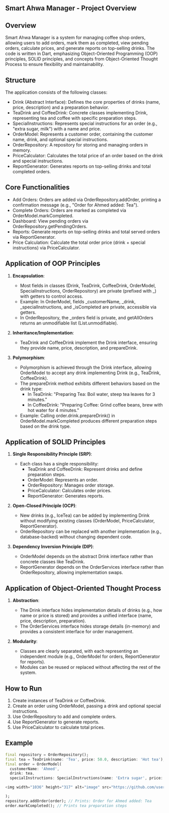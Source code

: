 ## Smart Ahwa Manager - Project Overview

##  Overview
Smart Ahwa Manager is a system for managing coffee shop orders, allowing users to add orders, mark them as completed, view pending orders, calculate prices, and generate reports on top-selling drinks. The code is written in Dart, emphasizing Object-Oriented Programming (OOP) principles, SOLID principles, and concepts from Object-Oriented Thought Process to ensure flexibility and maintainability.

##  Structure
The application consists of the following classes:

- Drink (Abstract Interface): Defines the core properties of drinks (name, price, description) and a preparation behavior.
- TeaDrink and CoffeeDrink: Concrete classes implementing Drink, representing tea and coffee with specific preparation steps.
- SpecialInstructions: Represents special instructions for an order (e.g., "extra sugar, milk") with a name and price.
- OrderModel: Represents a customer order, containing the customer name, drink, and optional special instructions.
- OrderRepository: A repository for storing and managing orders in memory.
- PriceCalculator: Calculates the total price of an order based on the drink and special instructions.
- ReportGenerator: Generates reports on top-selling drinks and total completed orders.

##  Core Functionalities
- Add Orders: Orders are added via OrderRepository.addOrder, printing a confirmation message (e.g., "Order for Ahmed added: Tea").
- Complete Orders: Orders are marked as completed via OrderModel.markCompleted.
- Dashboard: View pending orders via OrderRepository.getPendingOrders.
- Reports: Generate reports on top-selling drinks and total served orders via ReportGenerator.
- Price Calculation: Calculate the total order price (drink + special instructions) via PriceCalculator.

##  Application of OOP Principles
1. **Encapsulation**:
   - Most fields in classes (Drink, TeaDrink, CoffeeDrink, OrderModel, SpecialInstructions, OrderRepository) are private (prefixed with _) with getters to control access.
   - Example: In OrderModel, fields _customerName, _drink, _specialInstructions, and _isCompleted are private, accessible via getters.
   - In OrderRepository, the _orders field is private, and getAllOrders returns an unmodifiable list (List.unmodifiable).

2. **Inheritance/Implementation**:
   - TeaDrink and CoffeeDrink implement the Drink interface, ensuring they provide name, price, description, and prepareDrink.

3. **Polymorphism**:
   - Polymorphism is achieved through the Drink interface, allowing OrderModel to accept any drink implementing Drink (e.g., TeaDrink, CoffeeDrink).
   - The prepareDrink method exhibits different behaviors based on the drink type:
     - In TeaDrink: "Preparing Tea: Boil water, steep tea leaves for 3 minutes."
     - In CoffeeDrink: "Preparing Coffee: Grind coffee beans, brew with hot water for 4 minutes."
   - Example: Calling order.drink.prepareDrink() in OrderModel.markCompleted produces different preparation steps based on the drink type.

##  Application of SOLID Principles
1. **Single Responsibility Principle (SRP)**:
   - Each class has a single responsibility:
     - TeaDrink and CoffeeDrink: Represent drinks and define preparation steps.
     - OrderModel: Represents an order.
     - OrderRepository: Manages order storage.
     - PriceCalculator: Calculates order prices.
     - ReportGenerator: Generates reports.

2. **Open-Closed Principle (OCP)**:
   - New drinks (e.g., IceTea) can be added by implementing Drink without modifying existing classes (OrderModel, PriceCalculator, ReportGenerator).
   - OrderRepository can be replaced with another implementation (e.g., database-backed) without changing dependent code.

3. **Dependency Inversion Principle (DIP)**:
   - OrderModel depends on the abstract Drink interface rather than concrete classes like TeaDrink.
   - ReportGenerator depends on the OrderServices interface rather than OrderRepository, allowing implementation swaps.

##  Application of Object-Oriented Thought Process
1. **Abstraction**:
   - The Drink interface hides implementation details of drinks (e.g., how name or price is stored) and provides a unified interface (name, price, description, preparation).
   - The OrderServices interface hides storage details (in-memory) and provides a consistent interface for order management.

2. **Modularity**:
   - Classes are clearly separated, with each representing an independent module (e.g., OrderModel for orders, ReportGenerator for reports).
   - Modules can be reused or replaced without affecting the rest of the system.

##  How to Run
1. Create instances of TeaDrink or CoffeeDrink.
2. Create an order using OrderModel, passing a drink and optional special instructions.
3. Use OrderRepository to add and complete orders.
4. Use ReportGenerator to generate reports.
5. Use PriceCalculator to calculate total prices.

##  Example
```dart
final repository = OrderRepository();
final tea = TeaDrink(name: 'Tea', price: 50.0, description: 'Hot tea');
final order = OrderModel(
  customerName: 'Ahmed',
  drink: tea,
  specialInstructions: SpecialInstructions(name: 'Extra sugar', price: 1.0),

<img width="1036" height="317" alt="image" src="https://github.com/user-attachments/assets/4388ee50-6f32-4573-b03a-1b792170ab5c" />

);
repository.addOrder(order); // Prints: Order for Ahmed added: Tea
order.markCompleted(); // Prints tea preparation steps
